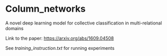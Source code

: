 # Column_networks
A novel deep learning model for collective classification in multi-relational domains

Link to the paper: https://arxiv.org/abs/1609.04508

See *training_instruction.txt* for running experiments
